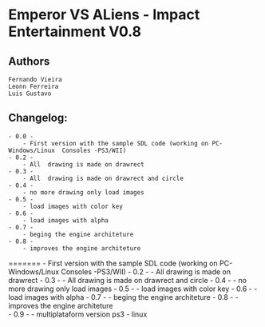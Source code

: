 Emperor VS ALiens - Impact Entertainment V0.8
=============================

Authors
-------
	Fernando Vieira
	Leonn Ferreira
	Luis Gustavo

Changelog:
----------
	- 0.0 -
	 	- First version with the sample SDL code (working on PC-Windows/Linux  Consoles -PS3/WII) 
	- 0.2 -
	 	- All  drawing is made on drawrect
	- 0.3 -
	 	- All  drawing is made on drawrect and circle
	- 0.4 -
	 	- no more drawing only load images
	- 0.5 -
	 	- load images with color key
	- 0.6 -
	 	- load images with alpha 
	- 0.7 -
	 	- beging the engine architeture
	- 0.8 -
	 	- improves the engine architeture
	
	
=======
		- First version with the sample SDL code (working on PC-Windows/Linux  Consoles -PS3/WII) 
	- 0.2 -
		- All  drawing is made on drawrect
	- 0.3 -
		- All  drawing is made on drawrect and circle
	- 0.4 -
		- no more drawing only load images
	- 0.5 -
		- load images with color key
	- 0.6 -
		- load images with alpha 
	- 0.7 -
		- beging the engine architeture
	- 0.8 -
		- improves the engine architeture	
	- 0.9 -
		- multiplataform version ps3 - linux

